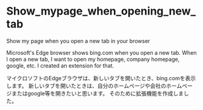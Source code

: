 # Show_mypage_when_opening_new_tab

Show my page when you open a new tab in your browser

Microsoft's Edge browser shows bing.com when you open a new tab.
When I open a new tab, I want to open my homepage, company homepage, google, etc.
I created an extension for that.

マイクロソフトのEdgeブラウザは、新しいタブを開いたとき、bing.comを表示します。
新しいタブを開いたときは、自分のホームページや会社のホームページまたはgoogle等を開きたいと思います。
そのために拡張機能を作成しました。
